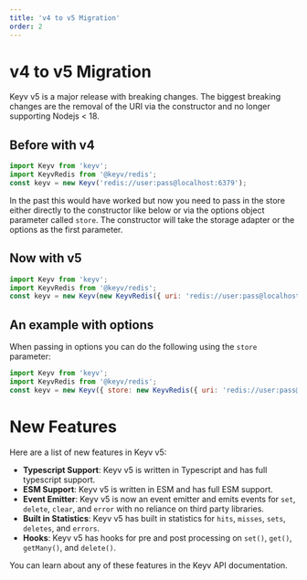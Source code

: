```yaml
---
title: 'v4 to v5 Migration'
order: 2
---
```


# v4 to v5 Migration

Keyv v5 is a major release with breaking changes. The biggest breaking changes are the removal of the URI via the constructor and no longer supporting Nodejs < 18.

## Before with v4
```js
import Keyv from 'keyv';
import KeyvRedis from '@keyv/redis';
const keyv = new Keyv('redis://user:pass@localhost:6379');
```

In the past this would have worked but now you need to pass in the store either directly to the constructor like below or via the options object parameter called `store`. The constructor will take the storage adapter or the options as the first parameter.

## Now with v5
```js
import Keyv from 'keyv';
import KeyvRedis from '@keyv/redis';
const keyv = new Keyv(new KeyvRedis({ uri: 'redis://user:pass@localhost:6379' }));
```

## An example with options
When passing in options you can do the following using the `store` parameter:
```js
import Keyv from 'keyv';
import KeyvRedis from '@keyv/redis';
const keyv = new Keyv({ store: new KeyvRedis({ uri: 'redis://user:pass@localhost:6379' }), namespace: 'my-namespace' });
```

# New Features
Here are a list of new features in Keyv v5:
- **Typescript Support**: Keyv v5 is written in Typescript and has full typescript support.
- **ESM Support**: Keyv v5 is written in ESM and has full ESM support.
- **Event Emitter**: Keyv v5 is now an event emitter and emits events for `set`, `delete`, `clear`, and `error` with no reliance on third party libraries.
- **Built in Statistics**: Keyv v5 has built in statistics for `hits`, `misses`, `sets`, `deletes`, and `errors`.
- **Hooks**: Keyv v5 has hooks for pre and post processing on `set()`, `get()`, `getMany()`, and `delete()`.

You can learn about any of these features in the Keyv API documentation.

